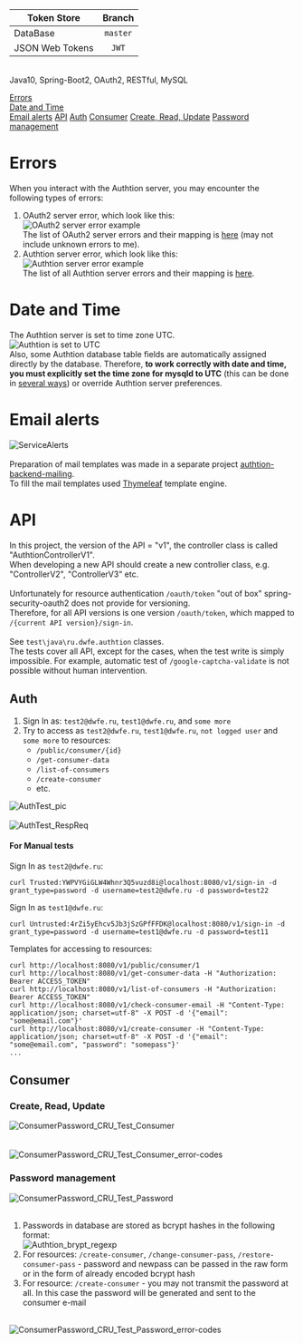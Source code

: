 | Token Store          | Branch        |
|----------------------|:-------------:|
| DataBase             | `master`      |
| JSON Web Tokens      | `JWT`         |
<br>
Java10, Spring-Boot2, OAuth2, RESTful, MySQL
<br>

  [Errors](#errors)<br>
  [Date and Time](#date-and-time)<br>
  [Email alerts](#email-alerts)
  [API](#api)
    [Auth](#auth)
    [Consumer](#consumer)
      [Create, Read, Update](#create-read-update)
      [Password management](#password-management)

# Errors
When you interact with the Authtion server, you may encounter the following types of errors:<br>
1. OAuth2 server error, which look like this:<br>
![OAuth2 server error example](./assets/img/oauth2-server-error-example.png)<br>
The list of OAuth2 server errors and their mapping is [here](./assets/oauth2-server-errors-mapping.js) (may not include unknown errors to me).
2. Authtion server error, which look like this:<br>
![Authtion server error example](./assets/img/authtion-server-error-example.png)<br>
The list of all Authtion server errors and their mapping is [here](./assets/authtion-server-errors-mapping.js).

# Date and Time
The Authtion server is set to time zone UTC.<br>
![Authtion is set to UTC](./assets/img/date-time.png)<br>
Also, some Authtion database table fields are automatically assigned directly by the database. Therefore, **to work correctly with date and time, you must explicitly set the time zone for mysqld to UTC** (this can be done in [several ways](https://stackoverflow.com/questions/930900/how-do-i-set-the-time-zone-of-mysql#19069310)) or override Authtion server preferences.

# Email alerts
![ServiceAlerts](./assets/img/ServiceAlerts.png)
<br><br>
Preparation of mail templates was made in a separate project [authtion-backend-mailing](https://github.com/dowhileforeach/authtion-backend-mailing).
<br>
To fill the mail templates used [Thymeleaf](http://www.thymeleaf.org) template engine.

# API
In this project, the version of the API = "v1", the controller class is called "AuthtionControllerV1".<br>
When developing a new API should create a new controller class, e.g. "ControllerV2", "ControllerV3" etc.<br><br>
Unfortunately for resource authentication `/oauth/token` "out of box" spring-security-oauth2 does not provide for versioning.<br>
Therefore, for all API versions is one version `/oauth/token`, which mapped to `/{current API version}/sign-in`.
<br><br>
See `test\java\ru.dwfe.authtion` classes.<br>
The tests cover all API, except for the cases, when the test write is simply impossible. For example, automatic test of `/google-captcha-validate` is not possible without human intervention.

## Auth
1. Sign In as: `test2@dwfe.ru`, `test1@dwfe.ru`, and `some more`
2. Try to access as `test2@dwfe.ru`, `test1@dwfe.ru`, `not logged user` and `some more` to resources:
   * `/public/consumer/{id}`
   * `/get-consumer-data`
   * `/list-of-consumers`
   * `/create-consumer`
   * etc.

![AuthTest_pic](./assets/img/AuthTest_pic.png)<br>
<br>
![AuthTest_RespReq](./assets/img/AuthTest_RespReq.png)
<br>

#### For Manual tests
Sign In as `test2@dwfe.ru`:
```
curl Trusted:YWPVYGiGLW4Whnr3Q5vuzd8i@localhost:8080/v1/sign-in -d grant_type=password -d username=test2@dwfe.ru -d password=test22
```

Sign In as `test1@dwfe.ru`:
```
curl Untrusted:4rZi5yEhcv5Jb3jSzGPfFFDK@localhost:8080/v1/sign-in -d grant_type=password -d username=test1@dwfe.ru -d password=test11
```

Templates for accessing to resources:
```
curl http://localhost:8080/v1/public/consumer/1
curl http://localhost:8080/v1/get-consumer-data -H "Authorization: Bearer ACCESS_TOKEN"
curl http://localhost:8080/v1/list-of-consumers -H "Authorization: Bearer ACCESS_TOKEN"
curl http://localhost:8080/v1/check-consumer-email -H "Content-Type: application/json; charset=utf-8" -X POST -d '{"email": "some@email.com"}'
curl http://localhost:8080/v1/create-consumer -H "Content-Type: application/json; charset=utf-8" -X POST -d '{"email": "some@email.com", "password": "somepass"}'
...
```

## Consumer

### Create, Read, Update
![ConsumerPassword_CRU_Test_Consumer](./assets/img/ConsumerPassword_CRU_Test_Consumer.png)<br><br><br>
![ConsumerPassword_CRU_Test_Consumer_error-codes](./assets/img/ConsumerPassword_CRU_Test_Consumer_error-codes.png)<br>

### Password management
![ConsumerPassword_CRU_Test_Password](./assets/img/ConsumerPassword_CRU_Test_Password.png)<br>
<br>
1. Passwords in database are stored as bcrypt hashes in the following format:<br>
![Authtion_brypt_regexp](./assets/img/Authtion_brypt_regexp.png)
2. For resources: `/create-consumer`, `/change-consumer-pass`, `/restore-consumer-pass` - password and newpass can be passed in the raw form or in the form of already encoded bcrypt hash
3. For resource: `/create-consumer` - you may not transmit the password at all. In this case the password will be generated and sent to the consumer e-mail
<br><br>

![ConsumerPassword_CRU_Test_Password_error-codes](./assets/img/ConsumerPassword_CRU_Test_Password_error-codes.png)
